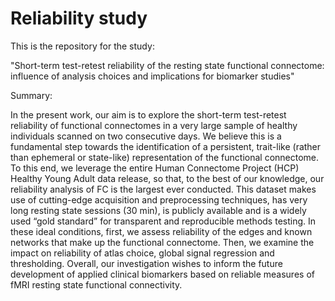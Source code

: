 # Reliability study

This is the repository for the study: 

"Short-term test-retest reliability of the resting state functional connectome: influence of analysis choices and implications for biomarker studies"

Summary:

In the present work, our aim is to explore the short-term test-retest reliability of functional connectomes in a very large sample of healthy individuals scanned on two consecutive days. We believe this is a fundamental step towards the identification of a persistent, trait-like (rather than ephemeral or state-like) representation of the functional connectome. To this end, we leverage the entire Human Connectome Project (HCP) Healthy Young Adult data release, so that, to the best of our knowledge, our reliability analysis of FC is the largest ever conducted. This dataset makes use of cutting-edge acquisition and preprocessing techniques, has very long resting state sessions (30 min), is publicly available and is a widely used “gold standard” for transparent and reproducible methods testing. In these ideal conditions, first, we assess reliability of the edges and known networks that make up the functional connectome. Then, we examine the impact on reliability of atlas choice, global signal regression and thresholding. Overall, our investigation wishes to inform the future development of applied clinical biomarkers based on reliable measures of fMRI resting state functional connectivity. 
